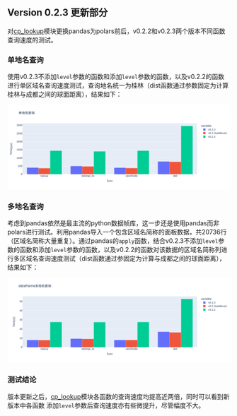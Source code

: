## Version 0.2.3 更新部分
对[cp_lookup](../api/cp_lookup.md)模块更换pandas为polars前后，v0.2.2和v0.2.3两个版本不同函数查询速度的测试。

### 单地名查询
使用v0.2.3不添加`level`参数的函数和添加`level`参数的函数，以及v0.2.2的函数进行单区域名查询速度测试，查询地名统一为桂林（dist函数通过参数固定为计算桂林与成都之间的球面距离），结果如下：
<center>

![result1](../assets/benchmark/TimeConsume1.png)
</center>


### 多地名查询
考虑到pandas依然是最主流的python数据帧库，这一步还是使用pandas而非polars进行测试。利用pandas导入一个包含区域名简称的面板数据，共20736行（区域名简称大量重复）。通过pandas的`apply`函数，结合v0.2.3不添加`level`参数的函数和添加`level`参数的函数，以及v0.2.2的函数对该数据的区域名简称列进行多区域名查询速度测试（dist函数通过参固定为计算与成都之间的球面距离），结果如下：
<center>

![result2](../assets/benchmark/TimeConsume2.png)
</center>

### 测试结论
版本更新之后，[cp_lookup](../api/cp_lookup.md)模块各函数的查询速度均提高近两倍，同时可以看到新版本中各函数
添加`level`参数后查询速度亦有些微提升，尽管幅度不大。